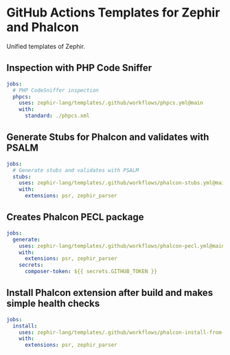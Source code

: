 # GitHub Actions Templates for Zephir and Phalcon

Unified templates of Zephir.

## Inspection with PHP Code Sniffer

```yaml
jobs:
  # PHP CodeSniffer inspection
  phpcs:
    uses: zephir-lang/templates/.github/workflows/phpcs.yml@main
    with:
      standard: ./phpcs.xml
```

## Generate Stubs for Phalcon and validates with PSALM

```yaml
jobs:
  # Generate stubs and validates with PSALM
  stubs:
    uses: zephir-lang/templates/.github/workflows/phalcon-stubs.yml@main
    with:
      extensions: psr, zephir_parser
```

## Creates Phalcon PECL package

```yaml
jobs:
  generate:
    uses: zephir-lang/templates/.github/workflows/phalcon-pecl.yml@main
    with:
      extensions: psr, zephir_parser
    secrets:
      composer-token: ${{ secrets.GITHUB_TOKEN }}
```

## Install Phalcon extension after build and makes simple health checks

```yaml
jobs:
  install:
    uses: zephir-lang/templates/.github/workflows/phalcon-install-from-build.yml@main
    with:
      extensions: psr, zephir_parser
```
